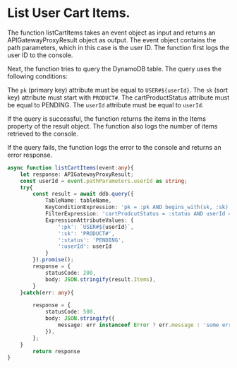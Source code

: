 # List User Cart Items.

The function listCartItems takes an event object as input and returns an APIGatewayProxyResult object as output. The event object contains the path parameters, which in this case is the user ID. The function first logs the user ID to the console.

Next, the function tries to query the DynamoDB table. The query uses the following conditions:

The `pk` (primary key) attribute must be equal to `USER#${userId}`.
The `sk` (sort key) attribute must start with `PRODUCT#`.
The cartProductStatus attribute must be equal to PENDING.
The `userId` attribute must be equal to `userId`.

If the query is successful, the function returns the items in the Items property of the result object. The function also logs the number of items retrieved to the console.

If the query fails, the function logs the error to the console and returns an error response.


```ts
async function listCartItems(event:any){
    let response: APIGatewayProxyResult;
    const userId = event.pathParameters.userId as string;
    try{
        const result = await ddb.query({
            TableName: tableName,
            KeyConditionExpression: 'pk = :pk AND begins_with(sk, :sk)',
            FilterExpression: 'cartProdcutStatus = :status AND userId = :userId',
            ExpressionAttributeValues: {
                ':pk': `USER#${userId}`,
                ':sk': 'PRODUCT#',
                ':status': 'PENDING',
                ':userId': userId
            }
        }).promise();
        response = {
            statusCode: 200,
            body: JSON.stringify(result.Items),
        }
    }catch(err: any){

        response = {
            statusCode: 500,
            body: JSON.stringify({
                message: err instanceof Error ? err.message : 'some error happened',
            }),
        };
    }
        return response
}
```
